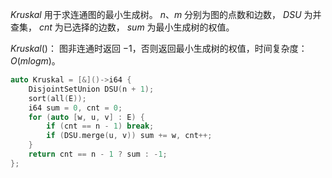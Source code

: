 $Kruskal$ 用于求连通图的最小生成树。 $n、m$ 分别为图的点数和边数， $DSU$ 为并查集， $cnt$ 为已选择的边数， $sum$ 为最小生成树的权值。

$Kruskal()$： 图非连通时返回 $-1$，否则返回最小生成树的权值，时间复杂度： $O(mlogm)$。

```c++
auto Kruskal = [&]()->i64 {
    DisjointSetUnion DSU(n + 1);
    sort(all(E));
    i64 sum = 0, cnt = 0;
    for (auto [w, u, v] : E) {
        if (cnt == n - 1) break;
        if (DSU.merge(u, v)) sum += w, cnt++;
    }
    return cnt == n - 1 ? sum : -1;
};
```
